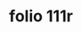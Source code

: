 ---
layout: edition
title: folio 111r
manuscript: Turin, Biblioteca Nazionale, MS N.III.19
sigla: T
iip: t111r.tif
milestone: 221
---